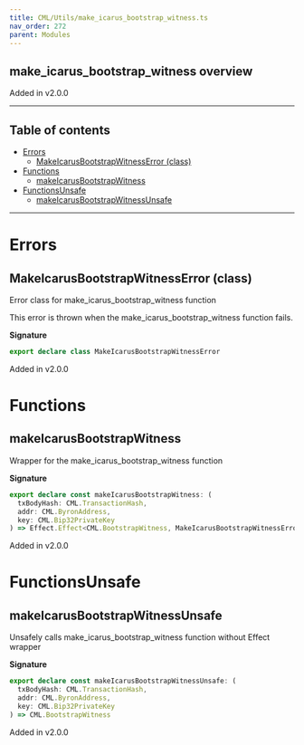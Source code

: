 ```yaml
---
title: CML/Utils/make_icarus_bootstrap_witness.ts
nav_order: 272
parent: Modules
---
```


## make_icarus_bootstrap_witness overview

Added in v2.0.0

---

<h2 class="text-delta">Table of contents</h2>

- [Errors](#errors)
  - [MakeIcarusBootstrapWitnessError (class)](#makeicarusbootstrapwitnesserror-class)
- [Functions](#functions)
  - [makeIcarusBootstrapWitness](#makeicarusbootstrapwitness)
- [FunctionsUnsafe](#functionsunsafe)
  - [makeIcarusBootstrapWitnessUnsafe](#makeicarusbootstrapwitnessunsafe)

---

# Errors

## MakeIcarusBootstrapWitnessError (class)

Error class for make_icarus_bootstrap_witness function

This error is thrown when the make_icarus_bootstrap_witness function fails.

**Signature**

```ts
export declare class MakeIcarusBootstrapWitnessError
```

Added in v2.0.0

# Functions

## makeIcarusBootstrapWitness

Wrapper for the make_icarus_bootstrap_witness function

**Signature**

```ts
export declare const makeIcarusBootstrapWitness: (
  txBodyHash: CML.TransactionHash,
  addr: CML.ByronAddress,
  key: CML.Bip32PrivateKey
) => Effect.Effect<CML.BootstrapWitness, MakeIcarusBootstrapWitnessError>
```

Added in v2.0.0

# FunctionsUnsafe

## makeIcarusBootstrapWitnessUnsafe

Unsafely calls make_icarus_bootstrap_witness function without Effect wrapper

**Signature**

```ts
export declare const makeIcarusBootstrapWitnessUnsafe: (
  txBodyHash: CML.TransactionHash,
  addr: CML.ByronAddress,
  key: CML.Bip32PrivateKey
) => CML.BootstrapWitness
```

Added in v2.0.0
